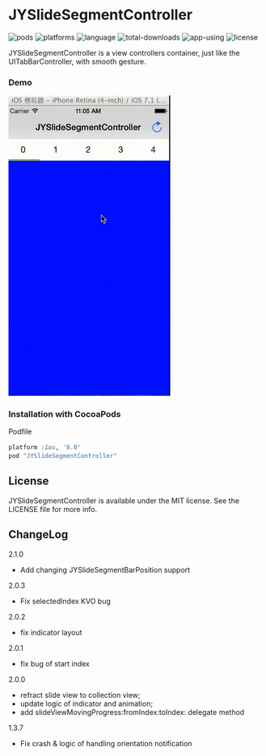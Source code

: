JYSlideSegmentController
========================

![pods](https://img.shields.io/cocoapods/v/JYSlideSegmentController.svg)
![platforms](https://img.shields.io/badge/platforms-iOS-orange.svg)
![language](https://img.shields.io/badge/languages-ObjC-orange.svg)
![total-downloads](https://img.shields.io/cocoapods/dt/JYSlideSegmentController.svg?label=Total%20Downloads&colorB=28B9FE)
![app-using](https://img.shields.io/cocoapods/at/JYSlideSegmentController.svg?label=app-using&colorB=28B9FE)
![license](https://img.shields.io/cocoapods/l/JYSlideSegmentController.svg)


JYSlideSegmentController is a view controllers container, just like the UITabBarController, with smooth gesture.

### Demo

<img src="./demo.gif" width="320">

### Installation with CocoaPods

Podfile

```ruby
platform :ios, '8.0'
pod "JYSlideSegmentController"
```

## License

JYSlideSegmentController is available under the MIT license. See the LICENSE file for more info.

## ChangeLog

2.1.0

- Add changing JYSlideSegmentBarPosition support

2.0.3

- Fix selectedIndex KVO bug

2.0.2

-  fix indicator layout

2.0.1

- fix bug of start index

2.0.0 

- refract slide view to collection view;
- update logic of indicator and animation;
- add slideViewMovingProgress:fromIndex:toIndex: delegate method

1.3.7

- Fix crash & logic of handling orientation notification
